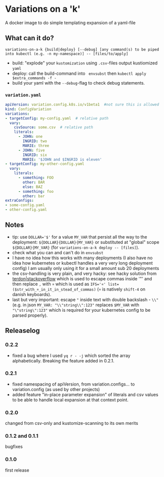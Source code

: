 # Variations on a 'k'
A docker image to do simple templating expansion of a yaml-file 

## What can it do?
```
variations-on-a-k {build|deploy} [--debug] [any command(s) to be piped into kubectl (e.g. -n my-namespace)] -- [files/to/apply]
```
- build: "explode" your `kustomization` using `.csv`-files output kustiomized `yaml`
- deploy: call the build-command into ` envsubst` then `kubectl apply $extra_commands -f -`
- build your yaml with the `--debug`-flag to check debug statements.

### `variation.yaml`
```yaml
apiVersion: variation.config.k8s.io/v1beta1  #not sure this is allowed for legal reasons, so it may change
kind: ConfigVariation
variations:
- targetConfig: my-config.yaml  # relative path
  vary:
    csvSource: some.csv  # relative path
    literals:
      - JOHN: one
        INGRID: two
        MARIE: three
      - JOHN: five
        INGRID: six
        MARIE: '$JOHN and $INGRID is eleven'
- targetConfig: my-other-config.yaml
  vary:
    literals:
      - something: FOO
        other: BAR
        else: BAZ
      - something: foo
        other: bar
extraConfigs:
- some-config.yaml
- other-config.yaml
```

## Notes
- tip: use `DOLLAR='$'` for a value `MY_VAR` that persist all the way to the deployment: `${DOLLAR}{DOLLAR}{MY_VAR}` or substituted at "global" scope `${DOLLAR}{MY_VAR}` (for `variations-on-a-k deploy -- [files]`).
- check what you can and can't do in `envsubst`
- I have no idea how this works with many deployments (I also have no idea how kubernetes or kubectl handles a very very long deployment config) I am usually only using it for a small amount sub 20 deployments
- the csv-handling is very plain, and very hacky: see hacky solution from [terdon|stackoverflow](https://unix.stackexchange.com/questions/149661/handling-comma-in-string-values-in-a-csv-file#answer-149681) which is used to escape commas inside '"' and then replace `,` with `¤` which is used as `IFS='¤' list=($str_with_¤_in_it_in_stead_of_commas)` (`¤` is natively `shift-4` on danish keyboards).
- last but very important: escape `"` inside text with double backslash - `\\"` (e.g. in json `MY_VAR: "\\"string\\":123"` replaces `$MY_VAR` with `"\"string\":123"` which is required for your kubernetes config to be parsed properly).

## Releaselog
### 0.2.2
- fixed a bug where I used `yq r - -j` which sorted the array alphabetically. Breaking the feature added in 0.2.1.
### 0.2.1
- fixed namespacing of apiVersion, from variation.configs... to variation.config (as used by other projects)
- added feature "in-place parameter expansion" of literals and csv values to be able to handle local expansion at that context point.
### 0.2.0
changed from csv-only and kustomize-scanning to its own merits
### 0.1.2 and 0.1.1
bugfixes
### 0.1.0
first release
